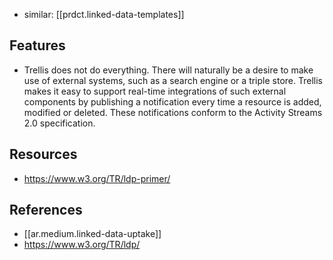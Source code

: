 
- similar: [[prdct.linked-data-templates]]

## Features

- Trellis does not do everything. There will naturally be a desire to make use of external systems, such as a search engine or a triple store. Trellis makes it easy to support real-time integrations of such external components by publishing a notification every time a resource is added, modified or deleted. These notifications conform to the Activity Streams 2.0 specification.

## Resources

- https://www.w3.org/TR/ldp-primer/

## References

- [[ar.medium.linked-data-uptake]]
- https://www.w3.org/TR/ldp/